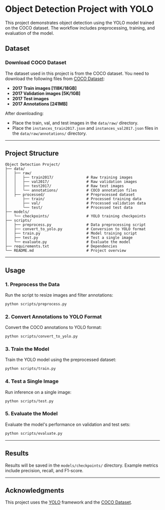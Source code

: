 # Object Detection Project with YOLO

This project demonstrates object detection using the YOLO model trained on the COCO dataset. The workflow includes preprocessing, training, and evaluation of the model.


## Dataset

### Download COCO Dataset

The dataset used in this project is from the COCO dataset. You need to download the following files from [COCO Dataset](https://cocodataset.org/#download):

- **2017 Train images [118K/18GB]**
- **2017 Validation images [5K/1GB]**
- **2017 Test images**
- **2017 Annotations [241MB]**

After downloading:
- Place the train, val, and test images in the `data/raw/` directory.
- Place the `instances_train2017.json` and `instances_val2017.json` files in the `data/raw/annotations/` directory.

---

## Project Structure

```
Object Detection Project/
├── data/
│   ├── raw/
│   │   ├── train2017/               # Raw training images
│   │   ├── val2017/                 # Raw validation images
│   │   ├── test2017/                # Raw test images
│   │   └── annotations/             # COCO annotation files
│   ├── processed/                   # Preprocessed dataset
│       ├── train/                   # Processed training data
│       ├── val/                     # Processed validation data
│       └── test/                    # Processed test data
├── models/
│   └── checkpoints/                 # YOLO training checkpoints
├── scripts/
│   ├── preprocess.py                # Data preprocessing script
│   ├── convert_to_yolo.py           # Conversion to YOLO format
│   ├── train.py                     # Model training script
│   ├── test.py                      # Test a single image
│   └── evaluate.py                  # Evaluate the model
├── requirements.txt                 # Dependencies
└── README.md                        # Project overview
```

---

## Usage

### 1. Preprocess the Data
Run the script to resize images and filter annotations:
```bash
python scripts/preprocess.py
```

### 2. Convert Annotations to YOLO Format
Convert the COCO annotations to YOLO format:
```bash
python scripts/convert_to_yolo.py
```

### 3. Train the Model
Train the YOLO model using the preprocessed dataset:
```bash
python scripts/train.py
```

### 4. Test a Single Image
Run inference on a single image:
```bash
python scripts/test.py
```

### 5. Evaluate the Model
Evaluate the model's performance on validation and test sets:
```bash
python scripts/evaluate.py
```

---

## Results

Results will be saved in the `models/checkpoints/` directory. Example metrics include precision, recall, and F1-score.

---

## Acknowledgments

This project uses the [YOLO](https://github.com/ultralytics/yolov5) framework and the [COCO Dataset](https://cocodataset.org/#home).
